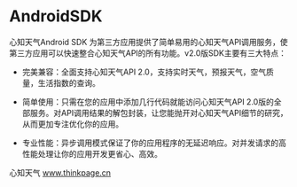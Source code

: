 AndroidSDK
==========

心知天气Android SDK 为第三方应用提供了简单易用的心知天气API调用服务，使第三方应用可以快速整合心知天气API的所有功能。v2.0版SDK主要有三大特点：

* 完美兼容：全面支持心知天气API 2.0，支持实时天气，预报天气，空气质量，生活指数的查询。 

* 简单使用：只需在您的应用中添加几行代码就能访问心知天气API 2.0版的全部服务。对API调用结果的解包封装，让您能抛开对心知天气API细节的研究，从而更加专注优化你的应用。 

* 专业性能：异步调用模式保证了你的应用程序的无延迟响应。对并发请求的高性能处理让你的应用开发更省心、高效。

心知天气 
www.thinkpage.cn
